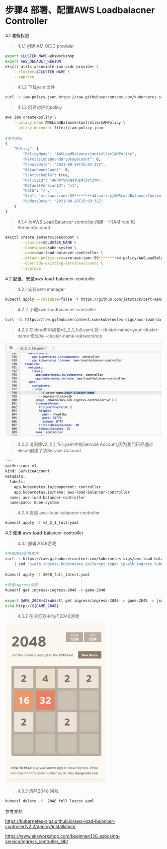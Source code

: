 # 步骤4 部署、配置AWS Loadbalacner Controller

4.1 准备权限

> 4.1.1 创建IAM OIDC provider

```bash
export CLUSTER_NAME=eksworkshop
export AWS_DEFAULT_REGION
eksctl utils associate-iam-oidc-provider \
    --cluster=$CLUSTER_NAME \
    --approve
```

> 4.1.2 下载yaml文件

```bash
curl -o iam-policy.json https://raw.githubusercontent.com/kubernetes-sigs/aws-load-balancer-controller/v2.2.1/docs/install/iam_policy.json

```

> 4.1.3 创建对应的policy

```bash
aws iam create-policy \
    --policy-name AWSLoadBalancerControllerIAMPolicy \
    --policy-document file://iam-policy.json
    
#参考输出
{
    "Policy": {
        "PolicyName": "AWSLoadBalancerControllerIAMPolicy", 
        "PermissionsBoundaryUsageCount": 0, 
        "CreateDate": "2021-08-28T15:03:32Z", 
        "AttachmentCount": 0, 
        "IsAttachable": true, 
        "PolicyId": "ANPAYVRRQ4TUEMTZVTZYW", 
        "DefaultVersionId": "v1", 
        "Path": "/", 
        "Arn": "arn:aws:iam::59********44:policy/AWSLoadBalancerControllerIAMPolicy", 
        "UpdateDate": "2021-08-28T15:03:32Z"
    }
}
```

> 4.1.4 为AWS Load Balancer controller,创建一个IAM role 和 ServiceAccount 

```bash
eksctl create iamserviceaccount \
       --cluster=$CLUSTER_NAME \
       --namespace=kube-system \
       --name=aws-load-balancer-controller \
       --attach-policy-arn=arn:aws:iam::59********44:policy/AWSLoadBalancerControllerIAMPolicy \
       --override-existing-serviceaccounts \
       --approve
```



4.2 配置、安装aws-load-balancer-controller

> 4.2.1 安装cert-manager

```bash
kubectl apply --validate=false -f https://github.com/jetstack/cert-manager/releases/download/v1.0.2/cert-manager.yaml
```

> 4.2.2 下载aws-loadbalancer-controller

```bash
curl -OL https://raw.githubusercontent.com/kubernetes-sigs/aws-load-balancer-controller/v2.2.1/docs/install/v2_2_1_full.yaml

```

> 4.2.3 在cloud9中编辑v2_2_1_full.yaml,将--cluster-name=your-cluster-name 修改为--cluster-name=eksworshop

![image-20210828231201954](../media/image-20210828231201954.png)

> 4.2.3 请删除v2_2_1_full.yaml中的Servcie Account,因为我们已经通过eksctl创建了该Servcie Account

```bash
---
apiVersion: v1
kind: ServiceAccount
metadata:
  labels:
    app.kubernetes.io/component: controller
    app.kubernetes.io/name: aws-load-balancer-controller
  name: aws-load-balancer-controller
  namespace: kube-system
```

> 4.2.4 安装 aws-load-balancer-controller

```bash
kubectl apply -f v2_2_1_full.yaml
```



4.3 使用 aws-load-balancer-controller

> 4.3.1 部署2048游戏

```bash
#生成2048配置文件
curl -s https://raw.githubusercontent.com/kubernetes-sigs/aws-load-balancer-controller/main/docs/examples/2048/2048_full_latest.yaml \
    | sed 's=alb.ingress.kubernetes.io/target-type: ip=alb.ingress.kubernetes.io/target-type: instance=g' > 2048_full_latest.yaml
    
kubectl apply -f 2048_full_latest.yaml

#查看ingress信息
kubectl get ingress/ingress-2048 -n game-2048

export GAME_2048=$(kubectl get ingress/ingress-2048 -n game-2048 -o jsonpath='{.status.loadBalancer.ingress[0].hostname}')
echo http://${GAME_2048}


```



> 4.3.2 在浏览器中访问2048游戏

<img src="../media/image-20210828232526818.png" alt="image-20210828232526818" style="zoom:50%;" />

> 4.3.3 清除2048 游戏

```bash
kubectl delete -f  2048_full_latest.yaml
```



参考文档 

https://kubernetes-sigs.github.io/aws-load-balancer-controller/v2.2/deploy/installation/

https://www.eksworkshop.com/beginner/130_exposing-service/ingress_controller_alb/
